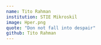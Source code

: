 ```yaml
---
name: Tito Rahman
institution: STIE Mikroskil
image: Hper.png
quote: "Don not fall into despair"
github: Tito Rahman
---
```

